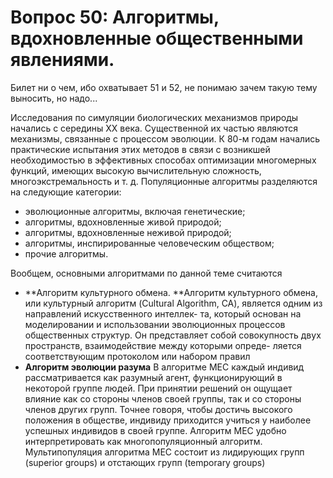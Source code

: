 # Вопрос 50: Алгоритмы, вдохновленные общественными явлениями.

Билет ни о чем, ибо охватывает 51 и 52, не понимаю зачем такую тему выносить, но надо...

Исследования по симуляции биологических механизмов природы начались с середины XX века. Существенной их частью являются механизмы, связанные с процессом эволюции. К 80-м годам начались практические испытания этих методов в связи с возникшей необходимостью в эффективных способах оптимизации многомерных функций, имеющих высокую вычислительную сложность, многоэкстремальность и т. д.
Популяционные алгоритмы разделяются на следующие категории:
* эволюционные алгоритмы, включая генетические;
* алгоритмы, вдохновленные живой природой;
* алгоритмы, вдохновленные неживой природой;
* алгоритмы, инспирированные человеческим обществом;
* прочие алгоритмы.

Вообщем, основными алгоритмами по данной теме считаются
* **Алгоритм культурного обмена. **Алгоритм культурного обмена, или культурный алгоритм (Cultural Algorithm, CA), является одним из направлений искусственного интеллек- та, который основан на моделировании и использовании эволюционных процессов общественных структур. Он представляет собой совокупность двух пространств, взаимодействие между которыми опреде- ляется соответствующим протоколом или набором правил
* **Алгоритм эволюции разума** В алгоритме MEC каждый индивид рассматривается как разумный агент, функционирующий в некоторой группе людей. При принятии решений он ощущает влияние как со стороны членов своей группы, так и со стороны членов других групп. Точнее говоря, чтобы достичь высокого положения в обществе, индивиду приходится учиться у наиболее успешных индивидов в своей группе. Алгоритм MEC удобно интерпретировать как многопопуляционный алгоритм. Мультипопуляция алгоритма MEC состоит из лидирующих групп (superior groups) и отстающих групп (temporary groups)

